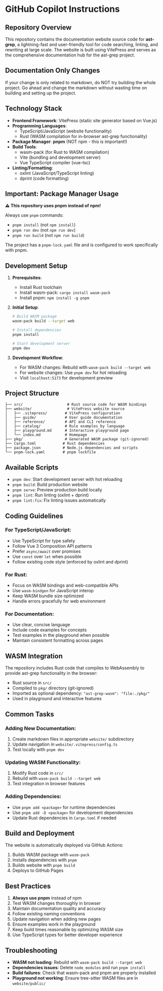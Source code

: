 # GitHub Copilot Instructions

## Repository Overview

This repository contains the documentation website source code for **ast-grep**, a lightning-fast and user-friendly tool for code searching, linting, and rewriting at large scale. The website is built using VitePress and serves as the comprehensive documentation hub for the ast-grep project.

## Documentation Only Changes

If your change is only related to markdown, do NOT try building the whole project. Go ahead and change the markdown without wasting time on building and setting up the project.

## Technology Stack

- **Frontend Framework**: VitePress (static site generator based on Vue.js)
- **Programming Languages**:
  - TypeScript/JavaScript (website functionality)
  - Rust (WASM compilation for in-browser ast-grep functionality)
- **Package Manager**: **pnpm** (NOT npm - this is important!)
- **Build Tools**:
  - wasm-pack (for Rust to WASM compilation)
  - Vite (bundling and development server)
  - Vue TypeScript compiler (vue-tsc)
- **Linting/Formatting**:
  - oxlint (JavaScript/TypeScript linting)
  - dprint (code formatting)

## Important: Package Manager Usage

**⚠️ This repository uses pnpm instead of npm!**

Always use `pnpm` commands:
- `pnpm install` (not `npm install`)
- `pnpm run dev` (not `npm run dev`)
- `pnpm run build` (not `npm run build`)

The project has a `pnpm-lock.yaml` file and is configured to work specifically with pnpm.

## Development Setup

1. **Prerequisites**:
   - Install Rust toolchain
   - Install wasm-pack: `cargo install wasm-pack`
   - Install pnpm: `npm install -g pnpm`

2. **Initial Setup**:
   ```bash
   # Build WASM package
   wasm-pack build --target web

   # Install dependencies
   pnpm install

   # Start development server
   pnpm dev
   ```

3. **Development Workflow**:
   - For WASM changes: Rebuild with `wasm-pack build --target web`
   - For website changes: Use `pnpm dev` for hot reloading
   - Visit `localhost:5173` for development preview

## Project Structure

```
├── src/                    # Rust source code for WASM bindings
├── website/                # VitePress website source
│   ├── .vitepress/        # VitePress configuration
│   ├── guide/             # User guide documentation
│   ├── reference/         # API and CLI reference
│   ├── catalog/           # Rule examples by language
│   ├── playground.md      # Interactive playground page
│   └── index.md           # Homepage
├── pkg/                   # Generated WASM package (git-ignored)
├── Cargo.toml            # Rust dependencies
├── package.json          # Node.js dependencies and scripts
└── pnpm-lock.yaml        # pnpm lockfile
```

## Available Scripts

- `pnpm dev`: Start development server with hot reloading
- `pnpm build`: Build production website
- `pnpm serve`: Preview production build locally
- `pnpm lint`: Run linting (oxlint + dprint)
- `pnpm lint:fix`: Fix linting issues automatically

## Coding Guidelines

### For TypeScript/JavaScript:
- Use TypeScript for type safety
- Follow Vue 3 Composition API patterns
- Prefer `async/await` over promises
- Use `const` over `let` when possible
- Follow existing code style (enforced by oxlint and dprint)

### For Rust:
- Focus on WASM bindings and web-compatible APIs
- Use `wasm-bindgen` for JavaScript interop
- Keep WASM bundle size optimized
- Handle errors gracefully for web environment

### For Documentation:
- Use clear, concise language
- Include code examples for concepts
- Test examples in the playground when possible
- Maintain consistent formatting across pages

## WASM Integration

The repository includes Rust code that compiles to WebAssembly to provide ast-grep functionality in the browser:

- Rust source in `src/`
- Compiled to `pkg/` directory (git-ignored)
- Imported as optional dependency: `"ast-grep-wasm": "file:./pkg/"`
- Used in playground and interactive features

## Common Tasks

### Adding New Documentation:
1. Create markdown files in appropriate `website/` subdirectory
2. Update navigation in `website/.vitepress/config.ts`
3. Test locally with `pnpm dev`

### Updating WASM Functionality:
1. Modify Rust code in `src/`
2. Rebuild with `wasm-pack build --target web`
3. Test integration in browser features

### Adding Dependencies:
- Use `pnpm add <package>` for runtime dependencies
- Use `pnpm add -D <package>` for development dependencies
- Update Rust dependencies in `Cargo.toml` if needed

## Build and Deployment

The website is automatically deployed via GitHub Actions:
1. Builds WASM package with `wasm-pack`
2. Installs dependencies with `pnpm`
3. Builds website with `pnpm build`
4. Deploys to GitHub Pages

## Best Practices

1. **Always use pnpm** instead of npm
2. Test WASM changes thoroughly in browser
3. Maintain documentation quality and accuracy
4. Follow existing naming conventions
5. Update navigation when adding new pages
6. Ensure examples work in the playground
7. Keep build times reasonable by optimizing WASM size
8. Use TypeScript types for better developer experience

## Troubleshooting

- **WASM not loading**: Rebuild with `wasm-pack build --target web`
- **Dependencies issues**: Delete `node_modules` and run `pnpm install`
- **Build failures**: Check that wasm-pack and pnpm are properly installed
- **Playground not working**: Ensure tree-sitter WASM files are in `website/public/`